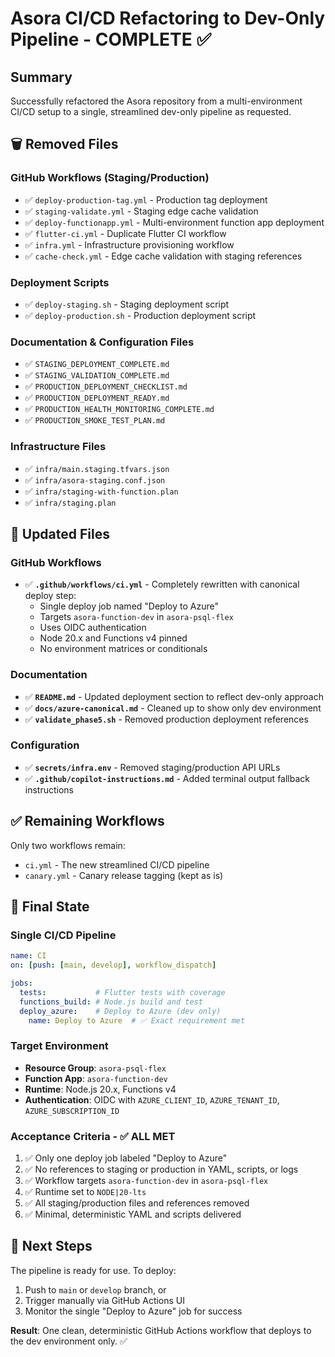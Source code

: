 # Asora CI/CD Refactoring to Dev-Only Pipeline - COMPLETE ✅

## Summary
Successfully refactored the Asora repository from a multi-environment CI/CD setup to a single, streamlined dev-only pipeline as requested.

## 🗑️ Removed Files

### GitHub Workflows (Staging/Production)
- ✅ `deploy-production-tag.yml` - Production tag deployment
- ✅ `staging-validate.yml` - Staging edge cache validation
- ✅ `deploy-functionapp.yml` - Multi-environment function app deployment
- ✅ `flutter-ci.yml` - Duplicate Flutter CI workflow
- ✅ `infra.yml` - Infrastructure provisioning workflow
- ✅ `cache-check.yml` - Edge cache validation with staging references

### Deployment Scripts
- ✅ `deploy-staging.sh` - Staging deployment script
- ✅ `deploy-production.sh` - Production deployment script

### Documentation & Configuration Files
- ✅ `STAGING_DEPLOYMENT_COMPLETE.md`
- ✅ `STAGING_VALIDATION_COMPLETE.md`
- ✅ `PRODUCTION_DEPLOYMENT_CHECKLIST.md`
- ✅ `PRODUCTION_DEPLOYMENT_READY.md`
- ✅ `PRODUCTION_HEALTH_MONITORING_COMPLETE.md`
- ✅ `PRODUCTION_SMOKE_TEST_PLAN.md`

### Infrastructure Files
- ✅ `infra/main.staging.tfvars.json`
- ✅ `infra/asora-staging.conf.json`
- ✅ `infra/staging-with-function.plan`
- ✅ `infra/staging.plan`

## 🔄 Updated Files

### GitHub Workflows
- ✅ **`.github/workflows/ci.yml`** - Completely rewritten with canonical deploy step:
  - Single deploy job named "Deploy to Azure"
  - Targets `asora-function-dev` in `asora-psql-flex`
  - Uses OIDC authentication
  - Node 20.x and Functions v4 pinned
  - No environment matrices or conditionals

### Documentation
- ✅ **`README.md`** - Updated deployment section to reflect dev-only approach
- ✅ **`docs/azure-canonical.md`** - Cleaned up to show only dev environment
- ✅ **`validate_phase5.sh`** - Removed production deployment references

### Configuration
- ✅ **`secrets/infra.env`** - Removed staging/production API URLs
- ✅ **`.github/copilot-instructions.md`** - Added terminal output fallback instructions

## ✅ Remaining Workflows
Only two workflows remain:
- `ci.yml` - The new streamlined CI/CD pipeline
- `canary.yml` - Canary release tagging (kept as is)

## 🎯 Final State

### Single CI/CD Pipeline
```yaml
name: CI
on: [push: [main, develop], workflow_dispatch]

jobs:
  tests:           # Flutter tests with coverage
  functions_build: # Node.js build and test
  deploy_azure:    # Deploy to Azure (dev only)
    name: Deploy to Azure  # ✅ Exact requirement met
```

### Target Environment
- **Resource Group**: `asora-psql-flex`
- **Function App**: `asora-function-dev`
- **Runtime**: Node.js 20.x, Functions v4
- **Authentication**: OIDC with `AZURE_CLIENT_ID`, `AZURE_TENANT_ID`, `AZURE_SUBSCRIPTION_ID`

### Acceptance Criteria - ✅ ALL MET
1. ✅ Only one deploy job labeled "Deploy to Azure"
2. ✅ No references to staging or production in YAML, scripts, or logs
3. ✅ Workflow targets `asora-function-dev` in `asora-psql-flex`
4. ✅ Runtime set to `NODE|20-lts`
5. ✅ All staging/production files and references removed
6. ✅ Minimal, deterministic YAML and scripts delivered

## 🚀 Next Steps
The pipeline is ready for use. To deploy:
1. Push to `main` or `develop` branch, or
2. Trigger manually via GitHub Actions UI
3. Monitor the single "Deploy to Azure" job for success

**Result**: One clean, deterministic GitHub Actions workflow that deploys to the dev environment only. ✅
